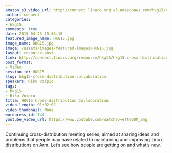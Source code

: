 ```yaml
---
amazon_s3_video_url: http://connect.linaro.org.s3.amazonaws.com/hkg15/Videos/02-11-Wednesday/Cross-distribution+Collaboration.mp4
author: connect
categories:
- hkg15
comments: true
date: 2015-04-23 15:36:18
featured_image_name: HKG15.jpg
image_name: HKG15.jpg
image: /assets/images/featured-images/HKG15.jpg
layout: resource-post
link: http://connect.linaro.org/resource/hkg15/hkg15-cross-distribution-collaboration/
post_format:
- Video
session_id: HKG15
slug: hkg15-cross-distribution-collaboration
speakers: Riku Voipio
tags:
- hkg15
- Riku Voipio
title: HKG15 Cross-distribution Collaboration
video_length: 01:02:02
video_thumbnail: None
wordpress_id: 744
youtube_video_url: https://www.youtube.com/watch?v=eTtG6OM_Smg
---
```


Continuing cross-distribution meeting series, aimed at sharing ideas and problems that people may have related to maintaining and improving Linux distributions on Arm. Let’s see how people are getting on and what’s new.
